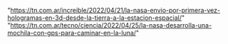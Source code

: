 "https://tn.com.ar/increible/2022/04/21/la-nasa-envio-por-primera-vez-hologramas-en-3d-desde-la-tierra-a-la-estacion-espacial/"
"https://tn.com.ar/tecno/ciencia/2022/04/25/la-nasa-desarrolla-una-mochila-con-gps-para-caminar-en-la-luna/"